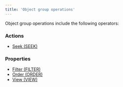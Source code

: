```yaml
---
title: 'Object group operations'
---
```


Object group operations include the following operators:

### Actions

-   [Seek (SEEK)](Search_SEEK_.md)

### Properties

-   [Filter (FILTER)](Filter_FILTER_.md)
-   [Order (ORDER)](Order_ORDER_.md)
-   [View (VIEW)](View_VIEW_.md)
